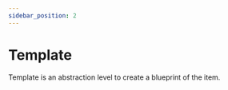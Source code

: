 ```yaml
---
sidebar_position: 2
---
```


# Template

Template is an abstraction level to create a blueprint of the item.
